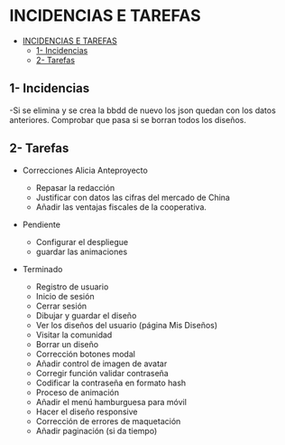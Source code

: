 # INCIDENCIAS E TAREFAS
- [INCIDENCIAS E TAREFAS](#incidencias-e-tarefas)
  - [1- Incidencias](#1--incidencias)
  - [2- Tarefas](#2--tarefas)

## 1- Incidencias

-Si se elimina y se crea la bbdd de nuevo los json quedan con los datos anteriores. Comprobar que pasa si se borran todos los diseños.

## 2- Tarefas

- Correcciones Alicia Anteproyecto
  - Repasar la redacción
  - Justificar con datos las cifras del mercado de China
  - Añadir las ventajas fiscales de la cooperativa.

- Pendiente
  - Configurar el despliegue
  - guardar las animaciones

- Terminado
  - Registro de usuario
  - Inicio de sesión
  - Cerrar sesión
  - Dibujar y guardar el diseño
  - Ver los diseños del usuario (página Mis Diseños)
  - Visitar la comunidad
  - Borrar un diseño
  - Corrección botones modal
  - Añadir control de imagen de avatar
  - Corregir función validar contraseña
  - Codificar la contraseña en formato hash
  - Proceso de animación
  - Añadir el menú hamburguesa para móvil
  - Hacer el diseño responsive
  - Corrección de errores de maquetación
  - Añadir paginación (si da tiempo)

